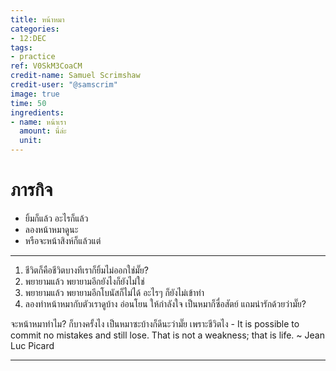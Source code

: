 ```yaml
---
title: หน้าหมา
categories:
- 12:DEC
tags:
- practice
ref: V0SkM3CoaCM
credit-name: Samuel Scrimshaw
credit-user: "@samscrim"
image: true
time: 50
ingredients:
- name: หน้าเรา
  amount: นี่ล่ะ
  unit:
---
```


# ภารกิจ
 - ยิ้มก็แล้ว อะไรก็แล้ว
 - ลองหน้าหมาดูนะ
 - หรือจะหน้าสิงห์ก็แล้วแต่

---

1. ชีวิตก็คือชีวิตบางทีเราก็ยิ้มไม่ออกใช่มั๊ย?
2. พยายามแล้ว พยายามอีกยังไงก็ยังไม่ใช่
3. พยายามแล้ว พยายามอีกโบนัสก็ไม่ได้ อะไรๆ ก็ยังไม่เข้าท่า
4. ลองทำหน้าหมากับตัวเราดูบ้าง อ่อนโยน ให้กำลังใจ เป็นหมาก็ซื่อสัตย์ แถมน่ารักด้วยว่ามั๊ย?

จะหน้าหมาทำไม? ก็บางครั้งไง เป็นหมาซะบ้างก็ดีนะว่ามั๊ย เพราะชีวิตไง - It is possible to commit no mistakes and still lose. That is not a weakness; that is life. ~ Jean Luc Picard

---
